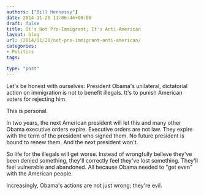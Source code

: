 ```yaml
---
authors: ["Bill Hennessy"]
date: 2014-11-20 11:06:44+00:00
draft: false
title: It's Not Pro-Immigrant; It's Anti-American
layout: blog
url: /2014/11/20/not-pro-immigrant-anti-american/
categories:
- Politics
tags:

type: "post"
---
```


Let's be honest with ourselves: President Obama's unilateral, dictatorial action on immigration is not to benefit illegals. It's to punish American voters for rejecting him.

This is personal.

In two years, the next American president will let this and many other Obama executive orders expire. Executive orders are not law. They expire with the term of the president who signed them. No future president is bound to renew them. And the next president won't.

So life for the illegals will get worse. Instead of wrongfully believe they've been denied something, they'll correctly feel they've lost something. They'll feel vulnerable and abandoned. All because Obama needed to "get even" with the American people.

Increasingly, Obama's actions are not just wrong; they're evil.
